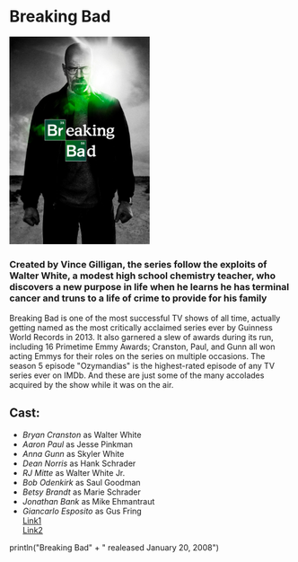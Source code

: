 # **Breaking Bad**

<img src="breakingbad.jpg" width= 250px>

### Created by Vince Gilligan, the series follow the exploits of Walter White, a modest high school chemistry teacher, who discovers a new purpose in life when he learns he has terminal cancer and truns to a life of crime to provide for his family

Breaking Bad is one of the most successful TV shows of all time, actually getting named as the most critically acclaimed series ever by Guinness World Records in 2013. It also garnered a slew of awards during its run, including 16 Primetime Emmy Awards; Cranston, Paul, and Gunn all won acting Emmys for their roles on the series on multiple occasions. The season 5 episode "Ozymandias" is the highest-rated episode of any TV series ever on IMDb. And these are just some of the many accolades acquired by the show while it was on the air.

## **Cast:**

- _Bryan Cranston_ as Walter White
- _Aaron Paul_ as Jesse Pinkman
- _Anna Gunn_ as Skyler White
- _Dean Norris_ as Hank Schrader
- _RJ Mitte_ as Walter White Jr.
- _Bob Odenkirk_ as Saul Goodman
- _Betsy Brandt_ as Marie Schrader
- _Jonathan Bank_ as Mike Ehmantraut
- _Giancarlo Esposito_ as Gus Fring<br>
  [Link1](https://www.imdb.com/title/tt0903747/)<br>
  [Link2](https://www.sonypictures.com/tv/breakingbad)

println("Breaking Bad" + " realeased January 20, 2008")

